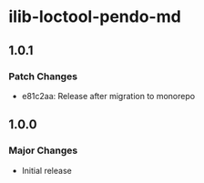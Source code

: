# ilib-loctool-pendo-md

## 1.0.1

### Patch Changes

- e81c2aa: Release after migration to monorepo

## 1.0.0

### Major Changes

- Initial release
